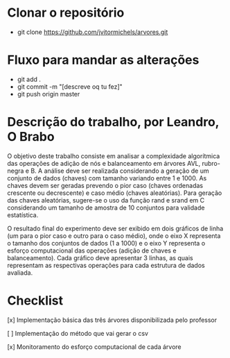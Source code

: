 # Clonar o repositório
* git clone https://github.com/jvitormichels/arvores.git

# Fluxo para mandar as alterações
* git add .
* git commit -m "[descreve oq tu fez]"
* git push origin master

# Descrição do trabalho, por Leandro, O Brabo

  O objetivo deste trabalho consiste em analisar a complexidade algorítmica das
operações de adição de nós e balanceamento em árvores AVL, rubro-negra e B. A análise
deve ser realizada considerando a geração de um conjunto de dados (chaves) com tamanho
variando entre 1 e 1000. As chaves devem ser geradas prevendo o pior caso (chaves
ordenadas crescente ou decrescente) e caso médio (chaves aleatórias). Para geração das
chaves aleatórias, sugere-se o uso da função rand e srand em C considerando um tamanho
de amostra de 10 conjuntos para validade estatística.

  O resultado final do experimento deve ser exibido em dois gráficos de linha (um para o pior
caso e outro para o caso médio), onde o eixo X representa o tamanho dos conjuntos de
dados (1 a 1000) e o eixo Y representa o esforço computacional das operações (adição de
chaves e balanceamento). Cada gráfico deve apresentar 3 linhas, as quais representam as
respectivas operações para cada estrutura de dados avaliada.

# Checklist
[x] Implementação básica das três árvores disponibilizada pelo professor

[ ] Implementação do método que vai gerar o csv

[x] Monitoramento do esforço computacional de cada árvore
